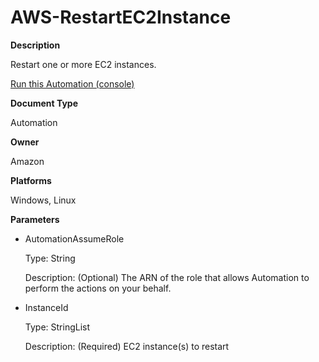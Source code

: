 # AWS\-RestartEC2Instance<a name="automation-aws-restartec2instance"></a>

**Description**

Restart one or more EC2 instances\.

[Run this Automation \(console\)](https://console.aws.amazon.com/systems-manager/automation/execute/AWS-RestartEC2Instance)

**Document Type**

Automation

**Owner**

Amazon

**Platforms**

Windows, Linux

**Parameters**
+ AutomationAssumeRole

  Type: String

  Description: \(Optional\) The ARN of the role that allows Automation to perform the actions on your behalf\.
+ InstanceId

  Type: StringList

  Description: \(Required\) EC2 instance\(s\) to restart